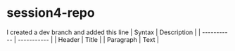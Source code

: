 # session4-repo
I created a dev branch and added this line
| Syntax      | Description |
| ----------- | ----------- |
| Header      | Title       |
| Paragraph   | Text        |
